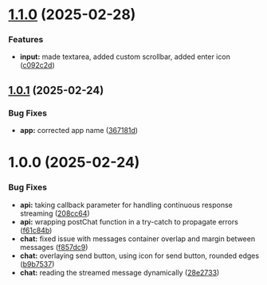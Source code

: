 # [1.1.0](https://github.com/ofresia01/ollamagpt-ui/compare/v1.0.1...v1.1.0) (2025-02-28)


### Features

* **input:** made textarea, added custom scrollbar, added enter icon ([c092c2d](https://github.com/ofresia01/ollamagpt-ui/commit/c092c2d5576d9c52a3a02f6fc5007eb8c8379d59))

## [1.0.1](https://github.com/ofresia01/ollamagpt-ui/compare/v1.0.0...v1.0.1) (2025-02-24)


### Bug Fixes

* **app:** corrected app name ([367181d](https://github.com/ofresia01/ollamagpt-ui/commit/367181d502e78b34614af2fcfbe5f24e1b08445d))

# 1.0.0 (2025-02-24)


### Bug Fixes

* **api:** taking callback parameter for handling continuous response streaming ([208cc64](https://github.com/ofresia01/ollamagpt-ui/commit/208cc641a6ac79b637884cde4450764ed8f9e3e3))
* **api:** wrapping postChat function in a try-catch to propagate errors ([f61c84b](https://github.com/ofresia01/ollamagpt-ui/commit/f61c84b6342aecfa5cdae7ecad6a134e32c7144a))
* **chat:** fixed issue with messages container overlap and margin between messages ([f857dc9](https://github.com/ofresia01/ollamagpt-ui/commit/f857dc97b2ddcc70ead8ec1346945eaa206bfa6f))
* **chat:** overlaying send button, using icon for send button, rounded edges ([b9b7537](https://github.com/ofresia01/ollamagpt-ui/commit/b9b7537b00c7c2feae5b7c0ac233439064fdf35f))
* **chat:** reading the streamed message dynamically ([28e2733](https://github.com/ofresia01/ollamagpt-ui/commit/28e2733f0f0703cb65ebd0b9ced1f0716b9d1f2c))
